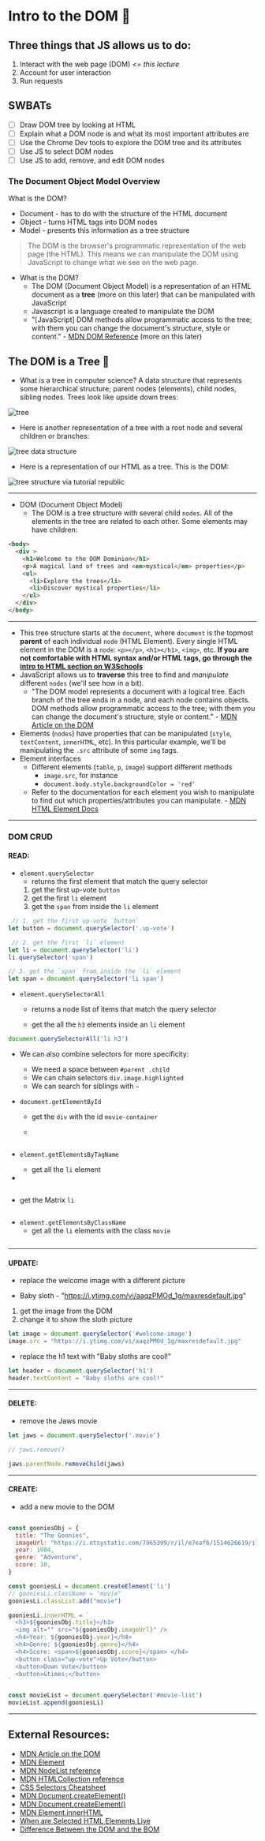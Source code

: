 # Intro to the DOM 📜

## Three things that JS allows us to do:

1. Interact with the web page (DOM) *<= this lecture*
2. Account for user interaction
3. Run requests

## SWBATs

- [ ] Draw DOM tree by looking at HTML
- [ ] Explain what a DOM node is and what its most important attributes are
- [ ] Use the Chrome Dev tools to explore the DOM tree and its attributes
- [ ] Use JS to select DOM nodes
- [ ] Use JS to add, remove, and edit DOM nodes

### The Document Object Model Overview

What is the DOM?

- Document - has to do with the structure of the HTML document
- Object - turns HTML tags into DOM nodes
- Model - presents this information as a tree structure

> The DOM is the browser's programmatic representation of the web page (the HTML). This means we can manipulate the DOM using JavaScript to change what we see on the web page.

- What is the DOM?
  - The DOM (Document Object Model) is a representation of an HTML document as a **tree** (more on this later) that can be manipulated with JavaScript
  - Javascript is a language created to manipulate the DOM
  - "[JavaScript] DOM methods allow programmatic access to the tree; with them you can change the document's structure, style or content." - [MDN DOM Reference](https://developer.mozilla.org/en-US/docs/Web/API/Document_Object_Model) (more on this later)

## The DOM is a Tree 🎄

- What is a tree in computer science? A data structure that represents some hierarchical structure; parent nodes (elements), child nodes, sibling nodes. Trees look like upside down trees:

![tree](https://webdocs.cs.ualberta.ca/~aixplore/learning/DecisionTrees/InterArticle/graphics/inverted-tree.gif)

- Here is another representation of a tree with a root node and several children or branches:

![tree data structure](https://upload.wikimedia.org/wikipedia/commons/thumb/f/f7/Binary_tree.svg/300px-Binary_tree.svg.png)

- Here is a representation of our HTML as a tree. This is the DOM:

![tree structure via tutorial republic](https://www.tutorialrepublic.com/lib/images/html-dom-tree.gif)

---

- DOM (Document Object Model)
  - The DOM is a tree structure with several child `nodes`. All of the elements in the tree are related to each other. Some elements may have children:

```html
<body>
  <div >
    <h1>Welcome to the DOM Dominion</h1>
    <p>A magical land of trees and <em>mystical</em> properties</p>
    <ul>
      <li>Explore the trees</li>
      <li>Discover mystical properties</li>
    </ul>
  </div>
</body>
```

---

- This tree structure starts at the `document`, where `document` is the topmost **parent** of each individual `node` (HTML Element). Every single HTML element in the DOM is a `node`: `<p></p>`, `<h1></h1>`, `<img>`, etc. **If you are not comfortable with HTML syntax and/or HTML tags, go through the [intro to HTML section on W3Schools](https://www.w3schools.com/html/html_intro.asp)**
- JavaScript allows us to **traverse** this tree to find and _manipulate_ different `nodes` (we'll see how in a bit).
  - "The DOM model represents a document with a logical tree. Each branch of the tree ends in a node, and each node
    contains objects. DOM methods allow programmatic access to the tree; with them you can change the document's
    structure, style or content." -
    [MDN Article on the DOM](https://developer.mozilla.org/en-US/docs/Web/API/Document_Object_Model)
- Elements (`nodes`) have properties that can be manipulated (`style`, `textContent`, `innerHTML`, etc). In this particular example, we'll be manipulating the `.src` attribute of some `img` tags.
- Element interfaces
  - Different elements (`table`, `p`, `image`) support different methods
    - `image.src`, for instance
    - `document.body.style.backgroundColor = 'red'`
  - Refer to the documentation for each element you wish to manipulate to find out which properties/attributes you can manipulate. - [MDN HTML Element Docs](https://developer.mozilla.org/en-US/docs/Web/HTML/Element)

---

### DOM CRUD

#### READ:

- `element.querySelector`
  - returns the first element that match the query selector
  1. get the first up-vote `button`
  2. get the first `li` element
  3. get the `span` from inside the `li` element


```javascript
 // 1. get the first up-vote `button`
let button = document.querySelector('.up-vote')

 // 2. get the first `li` element
let li = document.querySelector('li')
li.querySelector('span')

// 3. get the `span` from inside the `li` element
let span = document.querySelector('li span')
```

  
- `element.querySelectorAll`
  - returns a node list of items that match the query selector

  - get the all the `h3` elements inside an `li` element
  

```javascript
document.querySelectorAll('li h3')
```

  - We can also combine selectors for more specificity:
    - We need a space between `#parent .child`
    - We can chain selectors `div.image.highlighted`
    - We can search for siblings with `~`


- `document.getElementById`
  - get the `div` with the id `movie-container`

  - 

```javascript

```

- `element.getElementsByTagName`
  - get all the `li` element

- 

```javascript

```

  - get the Matrix `li` 

  ```javascript

  ```


- `element.getElementsByClassName`
  - get all the `li` elements with the class `movie`



```javascript

```


---

#### UPDATE:
- replace the welcome image with a different picture

- Baby sloth - "https://i.ytimg.com/vi/aaqzPMOd_1g/maxresdefault.jpg"

1. get the image from the DOM
2. change it to show the sloth picture


```javascript
let image = document.querySelector('#welcome-image')
image.src = "https://i.ytimg.com/vi/aaqzPMOd_1g/maxresdefault.jpg"
```

- replace the h1 text with "Baby sloths are cool!"



```javascript
let header = document.querySelector('h1')
header.textContent = "Baby sloths are cool!"
```
---

#### DELETE:
- remove the Jaws movie


```javascript
let jaws = document.querySelector('.movie')

// jaws.remove()

jaws.parentNode.removeChild(jaws)

```

---

#### CREATE:
- add a new movie to the DOM

```javascript

const gooniesObj = {
  title: "The Goonies",
  imageUrl: "https://i.etsystatic.com/7965399/r/il/e7eaf6/1514626619/il_570xN.1514626619_mvx9.jpg",
  year: 1984,
  genre: "Adventure",
  score: 10,
}

const gooniesLi = document.createElement('li')
// gooniesLi.className = "movie"
gooniesLi.classList.add("movie")

gooniesLi.innerHTML = `
  <h3>${gooniesObj.title}</h3>
  <img alt="" src="${gooniesObj.imageUrl}" />
  <h4>Year: ${gooniesObj.year}</h4>
  <h4>Genre: ${gooniesObj.genre}</h4>
  <h4>Score: <span>${gooniesObj.score}</span> </h4>
  <button class="up-vote">Up Vote</button>
  <button>Down Vote</button>
  <button>&times;</button>
`

const movieList = document.querySelector('#movie-list')
movieList.append(gooniesLi)
```


---

## External Resources:

- [MDN Article on the DOM](https://developer.mozilla.org/en-US/docs/Web/API/Document_Object_Model)
- [MDN Element](https://developer.mozilla.org/en-US/docs/Web/API/Element)
- [MDN NodeList reference](https://developer.mozilla.org/en-US/docs/Web/API/NodeList)
- [MDN HTMLCollection reference](https://developer.mozilla.org/en-US/docs/Web/API/HTMLCollection)
- [CSS Selectors Cheatsheet](https://guide.freecodecamp.org/css/tutorials/css-selectors-cheat-sheet/)
- [MDN Document.createElement()](https://developer.mozilla.org/en-US/docs/Web/API/Document/createElement)
- [MDN Document.createElement()](https://developer.mozilla.org/en-US/docs/Web/API/Document/createElement)
- [MDN Element.innerHTML](https://developer.mozilla.org/en-US/docs/Web/API/Element/innerHTML)
- [When are Selected HTML Elements Live](https://stackoverflow.com/questions/28163033/when-is-nodelist-live-and-when-is-it-static)
- [Difference Between the DOM and the BOM](https://stackoverflow.com/questions/4416317/what-is-the-dom-and-bom-in-javascript)
